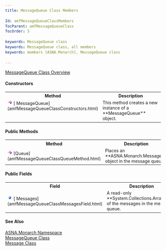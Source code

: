 ```yaml
---
title: MessageQueue Class Members

Id: amfMessageQueueClassMembers
TocParent: amfMessageQueueClass
TocOrder: 5

keywords: MessageQueue class
keywords: MessageQueue class, all members
keywords: members [ASNA.Monarch], MessageQueue class

---
```


[MessageQueue Class Overview](amfMessageQueueClass.html) 

#### Constructors 
<table class="mytable" cellspacing="0" cellpadding="4" width="90%">
          <colgroup>
            <col width="20%" />
            <col width="70%" />
          </colgroup>
          <tr>
            <th>Method</th>
            <th>Description</th>
          </tr>
          <tr valign="top">
            <td><img height="16" alt="constructor" src="Images/Constructor.bmp" width="16" border="0" />
              [
            MessageQueue](amfMessageQueueClassConstructors.html)
            </td>
            <td>This method creates a new
          instance of a 
 **MessageQueue**  object.</td>
          </tr>
</table>

#### Public Methods
<table class="mytable" cellspacing="0" cellpadding="4" width="90%">
          <colgroup>
            <col width="20%" />
            <col width="70%" />
          </colgroup>
          <tr>
            <th>Method</th>
            <th>Description</th>
          </tr>
          <tr>
            <td><img height="16" alt="public method" src="Images/Methods.bmp" width="16" border="0" />
              [Queue](amfMessageQueueClassQueueMethod.html)
            </td>
            <td>Places an 
 **ASNA.Monarch.Message**  object in the
          message queue.</td>
          </tr>
</table>

#### Public Fields
<table class="mytable" cellspacing="0" cellpadding="4" width="90%">
          <colgroup>
            <col width="20%" />
            <col width="70%" />
          </colgroup>
          <tr>
            <th>Field</th>
            <th>Description</th>
          </tr>
          <tr>
            <td><img height="16" alt="public field" src="Images/Field.bmp" width="16" border="0" />
              [
            Messages](amfMessageQueueClassMessagesField.html)
            </td>
            <td>A read-only 
 **System.Collections.ArrayList**  of the
          messages in the message queue.</td>
          </tr>
</table>

#### See Also
[ASNA.Monarch Namespace](amfMonarchNamespace.html) <br /> [MessageQueue Class](amfMessageQueueClass.html) <br />[Message Class](amfMessageClass.html) 

